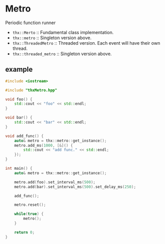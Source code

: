 # Metro

Periodic function runner

- `thx::Merto` :: Fundamental class implementation.
- `thx::metro` :: Singleton version above.
- `thx::ThreadedMetro` :: Threaded version. Each event will have their own thread.
- `thx::threaded_metro` :: Singleton version above.

## example
```cpp
#include <iostream>

#include "thxMetro.hpp"

void foo() {
    std::cout << "foo" << std::endl;
}

void bar() {
    std::cout << "bar" << std::endl;
}

void add_func() {
    auto& metro = thx::metro::get_instance();
    metro.add_ms(1000, [&]() {
        std::cout << "add func." << std::endl;
    });
}

int main() {
    auto& metro = thx::metro::get_instance();

    metro.add(foo).set_interval_ms(500);
    metro.add(bar).set_interval_ms(500).set_delay_ms(250);

    add_func();

    metro.reset();

    while(true) {
        metro(); 
    }

    return 0;
}
```